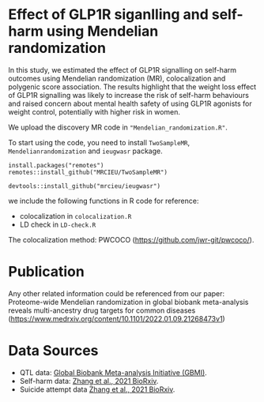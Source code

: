 # Effect of GLP1R siganlling and self-harm using Mendelian randomization
In this study, we estimated the effect of GLP1R signalling on self-harm outcomes using Mendelian randomization (MR), colocalization and polygenic score association. 
The results highlight that the weight loss effect of GLP1R signalling was likely to increase the risk of self-harm behaviours and raised concern about mental health safety of using GLP1R agonists for weight control, potentially with higher risk in women. 

We upload the discovery MR code in `"Mendelian_randomization.R"`.

To start using the code, you need to install `TwoSampleMR`, `Mendelianrandomization` and `ieugwasr` package.

```key
install.packages("remotes")
remotes::install_github("MRCIEU/TwoSampleMR")
```

```key
devtools::install_github("mrcieu/ieugwasr")
```

we include the following functions in R code for reference:
* colocalization in `colocalization.R`
* LD check in `LD-check.R`

The colocalization method: PWCOCO (https://github.com/jwr-git/pwcoco/). 

# Publication
Any other related information could be referenced from our paper: Proteome-wide Mendelian randomization in global biobank meta-analysis reveals multi-ancestry drug targets for common diseases (https://www.medrxiv.org/content/10.1101/2022.01.09.21268473v1)

# Data Sources
* QTL data: [Global Biobank Meta-analysis Initiative (GBMI)](https://www.globalbiobankmeta.org/).
* Self-harm data: [Zhang et al., 2021 BioRxiv](https://www.biorxiv.org/content/10.1101/2021.03.15.435533v1.full).
* Suicide attempt data [Zhang et al., 2021 BioRxiv](https://www.biorxiv.org/content/10.1101/2021.03.15.435533v1.full).


